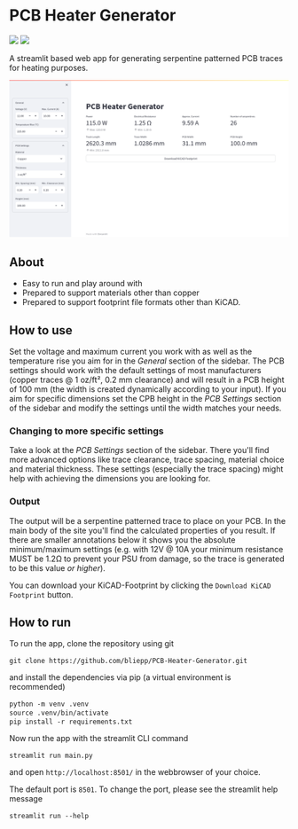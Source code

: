 # PCB Heater Generator
[![](https://img.shields.io/github/license/bliepp/PCB-Heater-Generator?style=for-the-badge)](/LICENSE)
[![](https://img.shields.io/github/last-commit/bliepp/PCB-Heater-Generator?label=latest%20release&style=for-the-badge)](/)

A streamlit based web app for generating serpentine patterned PCB traces for heating purposes.

![Screenshot](screenshot.png)


## About
* Easy to run and play around with
* Prepared to support materials other than copper
* Prepared to support footprint file formats other than KiCAD.


## How to use
Set the voltage and maximum current you work with as well as the temperature rise you aim for in the *General* section of the sidebar. The PCB settings should work with the default settings of most manufacturers (copper traces @ 1 oz/ft², 0.2 mm clearance) and will result in a PCB height of 100 mm (the width is created dynamically according to your input). If you aim for specific dimensions set the CPB height in the *PCB Settings* section of the sidebar and modify the settings until the width matches your needs.

### Changing to more specific settings
Take a look at the *PCB Settings* section of the sidebar. There you'll find more advanced options like trace clearance, trace spacing, material choice and material thickness. These settings (especially the trace spacing) might help with achieving the dimensions you are looking for.

### Output
The output will be a serpentine patterned trace to place on your PCB. In the main body of the site you'll find the calculated properties of you result. If there are smaller annotations below it shows you the absolute minimum/maximum settings (e.g. with 12V @ 10A your minimum resistance MUST be 1.2Ω to prevent your PSU from damage, so the trace is generated to be this value *or higher*).

You can download your KiCAD-Footprint by clicking the `Download KiCAD Footprint` button.


## How to run
To run the app, clone the repository using git
```console
git clone https://github.com/bliepp/PCB-Heater-Generator.git
```
and install the dependencies via pip (a virtual environment is recommended)
```console
python -m venv .venv
source .venv/bin/activate
pip install -r requirements.txt
```
Now run the app with the streamlit CLI command
```console
streamlit run main.py
```
and open `http://localhost:8501/` in the webbrowser of your choice.

The default port is `8501`. To change the port, please see the streamlit help message

```console
streamlit run --help
```
